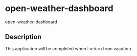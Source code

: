 # open-weather-dashboard
open-weather-dashboard

## Description
This application will be completed when I return from vacation.